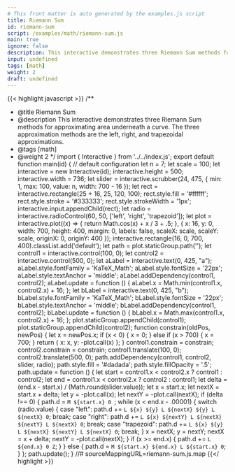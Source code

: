 ```yaml
---
# This front matter is auto generated by the examples.js script
title: Riemann Sum
id: riemann-sum
script: /examples/math/riemann-sum.js
main: true
ignore: false
description: This interactive demonstrates three Riemann Sum methods for approximating area underneath a curve. The three approximation methods are the left, right, and trapezoidal approximations.
input: undefined
tags: [math]
weight: 2
draft: undefined
---
```


{{< highlight javascript >}}
/**
* @title Riemann Sum
* @description This interactive demonstrates three Riemann Sum methods for approximating area underneath a curve. The three approximation methods are the left, right, and trapezoidal approximations.
* @tags [math]
* @weight 2
*/
import { Interactive } from '../../index.js';
export default function main(id) {
    // default configuration
    let n = 7;
    let scale = 100;
    let interactive = new Interactive(id);
    interactive.height = 500;
    interactive.width = 736;
    let slider = interactive.scrubber(24, 475, {
        min: 1,
        max: 100,
        value: n,
        width: 700 - 16
    });
    let rect = interactive.rectangle(25 + 16, 25, 120, 100);
    rect.style.fill = '#ffffff';
    rect.style.stroke = '#333333';
    rect.style.strokeWidth = '1px';
    interactive.input.appendChild(rect);
    let radio = interactive.radioControl(60, 50, ['left', 'right', 'trapezoid']);
    let plot = interactive.plot((x) => { return Math.cos(x) + x / 3 + .5; }, {
        x: 16,
        y: 0,
        width: 700,
        height: 400,
        margin: 0,
        labels: false,
        scaleX: scale,
        scaleY: scale,
        originX: 0,
        originY: 400
    });
    interactive.rectangle(16, 0, 700, 400).classList.add('default');
    let path = plot.staticGroup.path('');
    let control1 = interactive.control(100, 0);
    let control2 = interactive.control(500, 0);
    let aLabel = interactive.text(0, 425, "a");
    aLabel.style.fontFamily = 'KaTeX_Math';
    aLabel.style.fontSize = '22px';
    aLabel.style.textAnchor = 'middle';
    aLabel.addDependency(control1, control2);
    aLabel.update = function () {
        aLabel.x = Math.min(control1.x, control2.x) + 16;
    };
    let bLabel = interactive.text(0, 425, "b");
    bLabel.style.fontFamily = 'KaTeX_Math';
    bLabel.style.fontSize = '22px';
    bLabel.style.textAnchor = 'middle';
    bLabel.addDependency(control1, control2);
    bLabel.update = function () {
        bLabel.x = Math.max(control1.x, control2.x) + 16;
    };
    plot.staticGroup.appendChild(control1);
    plot.staticGroup.appendChild(control2);
    function constrain(oldPos, newPos) {
        let x = newPos.x;
        if (x < 0) {
            x = 0;
        }
        else if (x > 700) {
            x = 700;
        }
        return { x: x, y: -plot.call(x) };
    }
    control1.constrain = constrain;
    control2.constrain = constrain;
    control1.translate(100, 0);
    control2.translate(500, 0);
    path.addDependency(control1, control2, slider, radio);
    path.style.fill = '#dadada';
    path.style.fillOpacity = '.5';
    path.update = function () {
        let start = control1.x < control2.x ? control1 : control2;
        let end = control1.x < control2.x ? control2 : control1;
        let delta = (end.x - start.x) / (Math.round(slider.value));
        let x = start.x;
        let nextX = start.x + delta;
        let y = -plot.call(x);
        let nextY = -plot.call(nextX);
        if (delta !== 0) {
            path.d = `M ${start.x} 0 `;
            while (x < end.x - .00001) {
                switch (radio.value) {
                    case "left":
                        path.d += `L ${x} ${y} L ${nextX} ${y} L ${nextX} 0`;
                        break;
                    case "right":
                        path.d += `L ${x} ${nextY} L ${nextX} ${nextY} L ${nextX} 0`;
                        break;
                    case "trapezoid":
                        path.d += `L ${x} ${y} L ${nextX} ${nextY} L ${nextX} 0`;
                        break;
                }
                x = nextX;
                y = nextY;
                nextX = x + delta;
                nextY = -plot.call(nextX);
            }
            if (x >= end.x) {
                path.d += `L ${end.x} 0 Z`;
            }
        }
        else {
            path.d = `M ${start.x} ${end.x} L ${start.x} 0`;
        }
    };
    path.update();
}
//# sourceMappingURL=riemann-sum.js.map
{{</ highlight >}}

